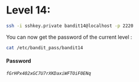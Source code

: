 # Level 14: 
```sh
ssh -i sshkey.private bandit14@localhost -p 2220
```
You can now get the password of the current level :
```sh
cat /etc/bandit_pass/bandit14
```
#### Password
*`fGrHPx402xGC7U7rXKDaxiWFTOiF0ENq`*
